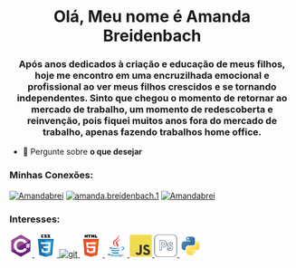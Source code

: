 <h1 align="center">Olá, Meu nome é Amanda Breidenbach</h1>
<h3 align="center">Após anos dedicados à criação e educação de meus filhos, hoje me encontro em uma encruzilhada emocional e profissional ao ver meus filhos crescidos e se tornando independentes. Sinto que chegou o momento de  retornar ao mercado de trabalho, um momento de redescoberta e reinvenção, pois fiquei muitos anos fora do mercado de trabalho, apenas fazendo trabalhos home office. </h3>

- 💬 Pergunte sobre **o que desejar**

<h3 align="left">Minhas Conexões:</h3>
<p align="left">
<a href="https://linkedin.com/in/amanda breidenbach" target="blank"><img align="center" src="https://raw.githubusercontent.com/rahuldkjain/github-profile-readme-generator/master/src/images/icons/Social/linked-in-alt.svg" alt="Amandabrei" height="30" width="40" /></a>
<a href="https://instagram.com/amanda.breidenbach.1" target="blank"><img align="center" src="https://raw.githubusercontent.com/rahuldkjain/github-profile-readme-generator/master/src/images/icons/Social/instagram.svg" alt="amanda.breidenbach.1" height="30" width="40" /></a>
<a href="https://github.com/Amandabrei" target="blank"><img align="center" src="https://raw.githubusercontent.com/rahuldkjain/github-profile-readme-generator/master/src/images/icons/Social/github.svg" alt="Amandabrei" height="30" width="40" /></a>
</p>

<h3 align="left">Interesses:</h3>
<p align="left"> <a href="https://www.w3schools.com/cs/" target="_blank" rel="noreferrer"> <img src="https://raw.githubusercontent.com/devicons/devicon/master/icons/csharp/csharp-original.svg" alt="csharp" width="40" height="40"/> </a> <a href="https://www.w3schools.com/css/" target="_blank" rel="noreferrer"> <img src="https://raw.githubusercontent.com/devicons/devicon/master/icons/css3/css3-original-wordmark.svg" alt="css3" width="40" height="40"/> </a> <a href="https://git-scm.com/" target="_blank" rel="noreferrer"> <img src="https://www.vectorlogo.zone/logos/git-scm/git-scm-icon.svg" alt="git" width="40" height="40"/> </a> <a href="https://www.w3.org/html/" target="_blank" rel="noreferrer"> <img src="https://raw.githubusercontent.com/devicons/devicon/master/icons/html5/html5-original-wordmark.svg" alt="html5" width="40" height="40"/> </a> <a href="https://www.java.com" target="_blank" rel="noreferrer"> <img src="https://raw.githubusercontent.com/devicons/devicon/master/icons/java/java-original.svg" alt="java" width="40" height="40"/> </a> <a href="https://developer.mozilla.org/en-US/docs/Web/JavaScript" target="_blank" rel="noreferrer"> <img src="https://raw.githubusercontent.com/devicons/devicon/master/icons/javascript/javascript-original.svg" alt="javascript" width="40" height="40"/> </a> <a href="https://www.photoshop.com/en" target="_blank" rel="noreferrer"> <img src="https://raw.githubusercontent.com/devicons/devicon/master/icons/photoshop/photoshop-line.svg" alt="photoshop" width="40" height="40"/> </a> <a href="https://www.python.org" target="_blank" rel="noreferrer"> <img src="https://raw.githubusercontent.com/devicons/devicon/master/icons/python/python-original.svg" alt="python" width="40" height="40"/> </a> </p>

<!---
Amandabrei/Amandabrei is a ✨ special ✨ repository because its `README.md` (this file) appears on your GitHub profile.
You can click the Preview link to take a look at your changes.
--->

